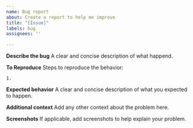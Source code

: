 ```yaml
---
name: Bug report
about: Create a report to help me improve
title: "[Issue]"
labels: bug
assignees: ''

---
```


**Describe the bug**
A clear and concise description of what happend.
> 

**To Reproduce**
Steps to reproduce the behavior:
```
1. 
```
**Expected behavior**
A clear and concise description of what you expected to happen.
> 

**Additional context**
Add any other context about the problem here.
> 

**Screenshots**
If applicable, add screenshots to help explain your problem.

